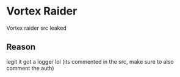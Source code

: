 # Vortex Raider
Vortex raider src leaked

## Reason
legit it got a logger lol (its commented in the src, make sure to also comment the auth)
